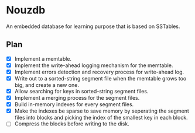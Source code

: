 # Nouzdb
An embedded database for learning purpose that is based on SSTables.

## Plan
- [x] Implement a memtable.
- [x] Implement the write-ahead logging mechanism for the memtable.
- [x] Implement errors detection and recovery process for write-ahead log.
- [x] Write out to a sorted-string segment file when the memtable grows too big, and create a new one.
- [x] Allow searching for keys in sorted-string segment files.
- [x] Implement a merging process for the segment files.
- [x] Build in-memory indexes for every segment files.
- [x] Make the indexes be sparse to save memory by seperating the segment files into blocks and picking the index of the smallest key in each block.
- [ ] Compress the blocks before writing to the disk.
